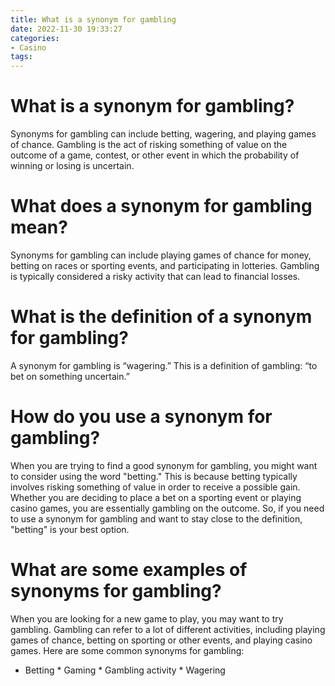 ```yaml
---
title: What is a synonym for gambling
date: 2022-11-30 19:33:27
categories:
- Casino
tags:
---
```



#  What is a synonym for gambling?

Synonyms for gambling can include betting, wagering, and playing games of chance. Gambling is the act of risking something of value on the outcome of a game, contest, or other event in which the probability of winning or losing is uncertain.

#  What does a synonym for gambling mean?

Synonyms for gambling can include playing games of chance for money, betting on races or sporting events, and participating in lotteries. Gambling is typically considered a risky activity that can lead to financial losses.

#  What is the definition of a synonym for gambling?

A synonym for gambling is “wagering.” This is a definition of gambling: “to bet on something uncertain.”

#  How do you use a synonym for gambling?

When you are trying to find a good synonym for gambling, you might want to consider using the word "betting." This is because betting typically involves risking something of value in order to receive a possible gain. Whether you are deciding to place a bet on a sporting event or playing casino games, you are essentially gambling on the outcome. So, if you need to use a synonym for gambling and want to stay close to the definition, "betting" is your best option.

#  What are some examples of synonyms for gambling?

When you are looking for a new game to play, you may want to try gambling. Gambling can refer to a lot of different activities, including playing games of chance, betting on sporting or other events, and playing casino games. Here are some common synonyms for gambling:

* Betting * Gaming * Gambling activity * Wagering